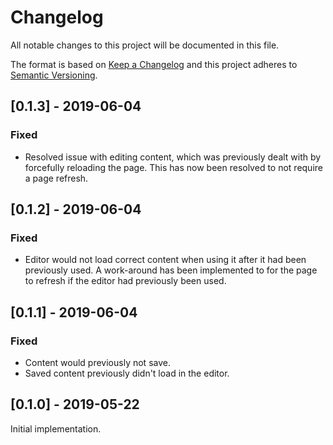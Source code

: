 # Changelog
All notable changes to this project will be documented in this file.

The format is based on [Keep a Changelog](http://keepachangelog.com/en/1.0.0/)
and this project adheres to [Semantic Versioning](http://semver.org/spec/v2.0.0.html).

## [0.1.3] - 2019-06-04
### Fixed
- Resolved issue with editing content, which was previously dealt with by
  forcefully reloading the page. This has now been resolved to not require a
  page refresh.

## [0.1.2] - 2019-06-04
### Fixed
- Editor would not load correct content when using it after it had been
  previously used. A work-around has been implemented to for the page to refresh
  if the editor had previously been used.

## [0.1.1] - 2019-06-04
### Fixed
- Content would previously not save.
- Saved content previously didn't load in the editor.

## [0.1.0] - 2019-05-22
Initial implementation.
